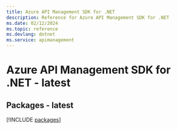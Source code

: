 ```yaml
---
title: Azure API Management SDK for .NET
description: Reference for Azure API Management SDK for .NET
ms.date: 02/12/2024
ms.topic: reference
ms.devlang: dotnet
ms.service: apimanagement
---
```

# Azure API Management SDK for .NET - latest
## Packages - latest
[!INCLUDE [packages](api-management-index.md)]